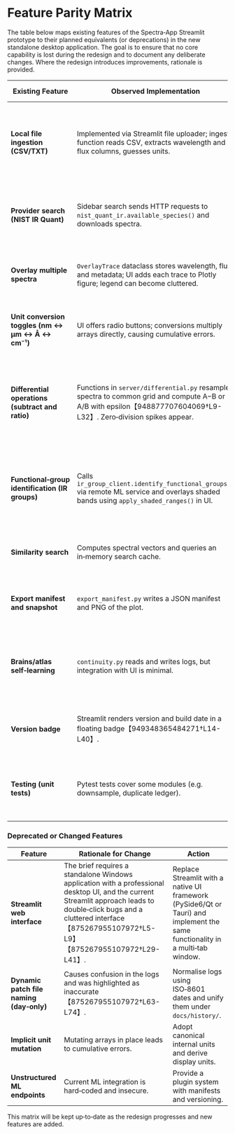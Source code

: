 # Feature Parity Matrix

The table below maps existing features of the Spectra‑App Streamlit prototype to their planned equivalents (or deprecations) in the new standalone desktop application.  The goal is to ensure that no core capability is lost during the redesign and to document any deliberate changes.  Where the redesign introduces improvements, rationale is provided.

| Existing Feature | Observed Implementation | Planned Equivalent in New App | Notes |
|---|---|---|---|
| **Local file ingestion (CSV/TXT)** | Implemented via Streamlit file uploader; ingest function reads CSV, extracts wavelength and flux columns, guesses units. | **Data Ingest Module** with drag‑and‑drop area; supports CSV, TXT, JCAMP‑DX, FITS, HDF5 and JSON.  Users specify column mappings if not auto‑detected.  Importers are plugins; new formats can be added without touching core code. | Canonical units preserved; conversion options available only after import. |
| **Provider search (NIST IR Quant)** | Sidebar search sends HTTP requests to `nist_quant_ir.available_species()` and downloads spectra. | **External Providers Service** exposed through a search dialog.  Built‑in providers for NIST, telescope archives and future APIs.  Provider modules implement a common interface returning data and metadata. | Adds ability to manage API keys and offline caches. |
| **Overlay multiple spectra** | `OverlayTrace` dataclass stores wavelength, flux and metadata; UI adds each trace to Plotly figure; legend can become cluttered. | **Overlay Manager** with list view showing all loaded spectra.  Users can rename, reorder or hide traces.  Chart component uses a more compact legend or an interactive trace list. | Duplicate detection uses SHA‑256 fingerprint of raw data. |
| **Unit conversion toggles (nm ↔ μm ↔ Å ↔ cm⁻¹)** | UI offers radio buttons; conversions multiply arrays directly, causing cumulative errors. | **Units Service** that stores wavelengths internally in nm and computes derived units on the fly for display.  Users can select display unit for each axis. | Conversions are idempotent; internal data is never mutated. |
| **Differential operations (subtract and ratio)** | Functions in `server/differential.py` resample spectra to common grid and compute A−B or A/B with epsilon【948877707604069†L9-L32】.  Zero‑division spikes appear. | **Math Panel** with operations: difference, ratio, normalized difference, smoothing.  Resampling uses centralised interpolation service.  Ratio masks points where denominator < ε and shows a warning.  Subtracting identical spectra yields a suppressed result and informational toast. | Adds ability to normalise before computing differences. |
| **Functional‑group identification (IR groups)** | Calls `ir_group_client.identify_functional_groups()` via remote ML service and overlays shaded bands using `apply_shaded_ranges()` in UI. | **ML Plugin System** that can run local or remote models.  Built‑in IR functional‑group classifier is provided; additional models can be dropped into a `plugins/` folder with manifest.  Results appear in the **Functional Groups** tab as a table and overlay bands. | Provides version and licence of model in provenance. |
| **Similarity search** | Computes spectral vectors and queries an in‑memory search cache. | **Similarity Service** with pluggable distance metrics (cosine, Euclidean, correlation).  Presents results in a table with thumbnails. | Can query remote or local libraries. |
| **Export manifest and snapshot** | `export_manifest.py` writes a JSON manifest and PNG of the plot. | **Export Wizard** that packages selected spectra, derived data, chart images and a manifest into a user‑chosen format (e.g. ZIP).  Manifest follows the new provenance schema. | Adds option to include raw inputs and transforms. |
| **Brains/atlas self‑learning** | `continuity.py` reads and writes logs, but integration with UI is minimal. | **Knowledge Log** integrated into the app.  Every action writes an entry to `docs/history/KNOWLEDGE_LOG.md` via an internal API.  The desktop app exposes a **History** tab showing recent actions and AI suggestions. | Strengthens AI ↔ user communication. |
| **Version badge** | Streamlit renders version and build date in a floating badge【949348365484271†L14-L40】. | **About dialog** in the desktop app displaying version, build date, licence, citation information and third‑party credits. | Moves badge into a dedicated dialog accessible from the menu. |
| **Testing (unit tests)** | Pytest tests cover some modules (e.g. downsample, duplicate ledger). | **Comprehensive Test Suite** with unit tests for parsers, converters, math operations and plugin interfaces; golden‑image tests for the plotting component; integration tests for the overlay manager. | Run via CI on every pull request. |

### Deprecated or Changed Features

| Feature | Rationale for Change | Action |
|---|---|---|
| **Streamlit web interface** | The brief requires a standalone Windows application with a professional desktop UI, and the current Streamlit approach leads to double‑click bugs and a cluttered interface【875267955107972†L5-L9】【875267955107972†L29-L41】. | Replace Streamlit with a native UI framework (PySide6/Qt or Tauri) and implement the same functionality in a multi‑tab window. |
| **Dynamic patch file naming (day‑only)** | Causes confusion in the logs and was highlighted as inaccurate【875267955107972†L63-L74】. | Normalise logs using ISO‑8601 dates and unify them under `docs/history/`. |
| **Implicit unit mutation** | Mutating arrays in place leads to cumulative errors. | Adopt canonical internal units and derive display units. |
| **Unstructured ML endpoints** | Current ML integration is hard‑coded and insecure. | Provide a plugin system with manifests and versioning. |

This matrix will be kept up‑to‑date as the redesign progresses and new features are added.